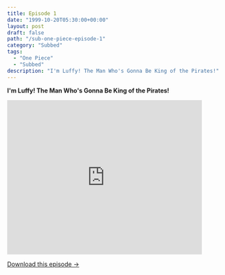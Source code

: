 ```yaml
---
title: Episode 1
date: "1999-10-20T05:30:00+00:00"
layout: post
draft: false
path: "/sub-one-piece-episode-1"
category: "Subbed"
tags:
  - "One Piece"
  - "Subbed"
description: "I'm Luffy! The Man Who's Gonna Be King of the Pirates!"
---
```


**I'm Luffy! The Man Who's Gonna Be King of the Pirates!**

<iframe width="640" height="360" src="https://www.fembed.com/v/6mo2y4l0dvr" frameborder="0" marginwidth=0 marginheight=0 scrolling=no allowfullscreen style="max-width:90%;"></iframe>

<a href="http://ouo.io/qs/eCodkFEQ?s=https://www.fembed.com/f/6mo2y4l0dvr" class="styled_a">Download this episode →</a>

